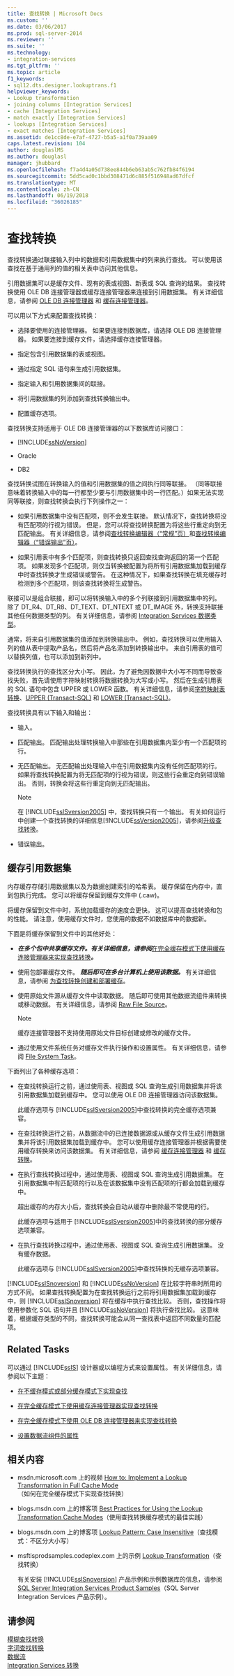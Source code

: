 ```yaml
---
title: 查找转换 | Microsoft Docs
ms.custom: ''
ms.date: 03/06/2017
ms.prod: sql-server-2014
ms.reviewer: ''
ms.suite: ''
ms.technology:
- integration-services
ms.tgt_pltfrm: ''
ms.topic: article
f1_keywords:
- sql12.dts.designer.lookuptrans.f1
helpviewer_keywords:
- Lookup transformation
- joining columns [Integration Services]
- cache [Integration Services]
- match exactly [Integration Services]
- lookups [Integration Services]
- exact matches [Integration Services]
ms.assetid: de1cc8de-e7af-4727-b5a5-a1f0a739aa09
caps.latest.revision: 104
author: douglaslMS
ms.author: douglasl
manager: jhubbard
ms.openlocfilehash: f7a4d4a05d738ee844b6eb63ab5c762fb84f6194
ms.sourcegitcommit: 5dd5cad0c1bbd308471d6c885f516948ad67dfcf
ms.translationtype: MT
ms.contentlocale: zh-CN
ms.lasthandoff: 06/19/2018
ms.locfileid: "36026185"
---
```

# <a name="lookup-transformation"></a>查找转换
  查找转换通过联接输入列中的数据和引用数据集中的列来执行查找。 可以使用该查找在基于通用列的值的相关表中访问其他信息。  
  
 引用数据集可以是缓存文件、现有的表或视图、新表或 SQL 查询的结果。 查找转换使用 OLE DB 连接管理器或缓存连接管理器来连接到引用数据集。 有关详细信息，请参阅 [OLE DB 连接管理器](../../connection-manager/ole-db-connection-manager.md) 和 [缓存连接管理器](../../connection-manager/cache-connection-manager.md)。  
  
 可以用以下方式来配置查找转换：  
  
-   选择要使用的连接管理器。 如果要连接到数据库，请选择 OLE DB 连接管理器。 如果要连接到缓存文件，请选择缓存连接管理器。  
  
-   指定包含引用数据集的表或视图。  
  
-   通过指定 SQL 语句来生成引用数据集。  
  
-   指定输入和引用数据集间的联接。  
  
-   将引用数据集的列添加到查找转换输出中。  
  
-   配置缓存选项。  
  
 查找转换支持适用于 OLE DB 连接管理器的以下数据库访问接口：  
  
-   [!INCLUDE[ssNoVersion](../../../includes/ssnoversion-md.md)]  
  
-   Oracle  
  
-   DB2  
  
 查找转换试图在转换输入的值和引用数据集的值之间执行同等联接。 （同等联接意味着转换输入中的每一行都至少要与引用数据集中的一行匹配。）如果无法实现同等联接，则查找转换会执行下列操作之一：  
  
-   如果引用数据集中没有匹配项，则不会发生联接。 默认情况下，查找转换将没有匹配项的行视为错误。 但是，您可以将查找转换配置为将这些行重定向到无匹配输出。 有关详细信息，请参阅[查找转换编辑器（“常规”页）](../../lookup-transformation-editor-general-page.md)和[查找转换编辑器（“错误输出”页）](../../lookup-transformation-editor-error-output-page.md)。  
  
-   如果引用表中有多个匹配项，则查找转换只返回查找查询返回的第一个匹配项。 如果发现多个匹配项，则仅当转换被配置为将所有引用数据集加载到缓存中时查找转换才生成错误或警告。 在这种情况下，如果查找转换在填充缓存时检测到多个匹配项，则该查找转换将生成警告。  
  
 联接可以是组合联接，即可以将转换输入中的多个列联接到引用数据集中的列。 除了 DT_R4、DT_R8、DT_TEXT、DT_NTEXT 或 DT_IMAGE 外，转换支持联接其他任何数据类型的列。 有关详细信息，请参阅 [Integration Services 数据类型](../integration-services-data-types.md)。  
  
 通常，将来自引用数据集的值添加到转换输出中。 例如，查找转换可以使用输入列的值从表中提取产品名，然后将产品名添加到转换输出中。 来自引用表的值可以替换列值，也可以添加到新列中。  
  
 查找转换执行的查找区分大小写。 因此，为了避免因数据中大小写不同而导致查找失败，首先请使用字符映射转换将数据转换为大写或小写。 然后在生成引用表的 SQL 语句中包含 UPPER 或 LOWER 函数。 有关详细信息，请参阅[字符映射表转换](character-map-transformation.md)、[UPPER (Transact-SQL)](/sql/t-sql/functions/upper-transact-sql) 和 [LOWER (Transact-SQL)](/sql/t-sql/functions/lower-transact-sql)。  
  
 查找转换具有以下输入和输出：  
  
-   输入。  
  
-   匹配输出。 匹配输出处理转换输入中那些在引用数据集内至少有一个匹配项的行。  
  
-   无匹配输出。 无匹配输出处理输入中在引用数据集内没有任何匹配项的行。 如果将查找转换配置为将无匹配项的行视为错误，则这些行会重定向到错误输出。 否则，转换会将这些行重定向到无匹配输出。  
  
    > [!NOTE]  
    >  在 [!INCLUDE[ssISversion2005](../../../includes/ssisversion2005-md.md)] 中，查找转换只有一个输出。 有关如何运行中创建一个查找转换的详细信息[!INCLUDE[ssVersion2005](../../../includes/ssversion2005-md.md)]，请参阅[升级查找转换](../../../sql-server/install/upgrade-lookup-transformations.md)。  
  
-   错误输出。  
  
## <a name="caching-the-reference-dataset"></a>缓存引用数据集  
 内存缓存存储引用数据集以及为数据创建索引的哈希表。 缓存保留在内存中，直到包执行完成。 您可以将缓存保留到缓存文件中 (.caw)。  
  
 将缓存保留到文件中时，系统加载缓存的速度会更快。 这可以提高查找转换和包的性能。 请注意，使用缓存文件时，您使用的数据不如数据库中的数据新。  
  
 下面是将缓存保留到文件中的其他好处：  
  
-   ***在多个包中共享缓存文件。有关详细信息，请参阅***[在完全缓存模式下使用缓存连接管理器来实现查找转换](../../connection-manager/lookup-transformation-full-cache-mode-cache-connection-manager.md)***。***  
  
-   使用包部署缓存文件。 ***随后即可在多台计算机上使用该数据。*** 有关详细信息，请参阅 [为查找转换创建和部署缓存](create-and-deploy-a-cache-for-the-lookup-transformation.md)。  
  
-   使用原始文件源从缓存文件中读取数据。 随后即可使用其他数据流组件来转换或移动数据。 有关详细信息，请参阅 [Raw File Source](../raw-file-source.md)。  
  
    > [!NOTE]  
    >  缓存连接管理器不支持使用原始文件目标创建或修改的缓存文件。  
  
-   通过使用文件系统任务对缓存文件执行操作和设置属性。 有关详细信息，请参阅 [File System Task](../../control-flow/file-system-task.md)。  
  
 下面列出了各种缓存选项：  
  
-   在查找转换运行之前，通过使用表、视图或 SQL 查询生成引用数据集并将该引用数据集加载到缓存中。 您可以使用 OLE DB 连接管理器访问该数据集。  
  
     此缓存选项与 [!INCLUDE[ssISversion2005](../../../includes/ssisversion2005-md.md)]中查找转换的完全缓存选项兼容。  
  
-   在查找转换运行之前，从数据流中的已连接数据源或从缓存文件生成引用数据集并将该引用数据集加载到缓存中。 您可以使用缓存连接管理器并根据需要使用缓存转换来访问该数据集。 有关详细信息，请参阅 [缓存连接管理器](../../connection-manager/cache-connection-manager.md) 和 [缓存转换](cache-transform.md)。  
  
-   在执行查找转换过程中，通过使用表、视图或 SQL 查询生成引用数据集。 在引用数据集中有匹配项的行以及在该数据集中没有匹配项的行都会加载到缓存中。  
  
     超出缓存的内存大小后，查找转换会自动从缓存中删除最不常使用的行。  
  
     此缓存选项与适用于 [!INCLUDE[ssISversion2005](../../../includes/ssisversion2005-md.md)]中的查找转换的部分缓存选项兼容。  
  
-   在执行查找转换过程中，通过使用表、视图或 SQL 查询生成引用数据集。 没有缓存数据。  
  
     此缓存选项与 [!INCLUDE[ssISversion2005](../../../includes/ssisversion2005-md.md)]中查找转换的无缓存选项兼容。  
  
 [!INCLUDE[ssISnoversion](../../../includes/ssisnoversion-md.md)] 和 [!INCLUDE[ssNoVersion](../../../includes/ssnoversion-md.md)] 在比较字符串时所用的方式不同。 如果查找转换配置为在查找转换运行之前将引用数据集加载到缓存中，则 [!INCLUDE[ssISnoversion](../../../includes/ssisnoversion-md.md)] 将在缓存中执行查找比较。 否则，查找操作将使用参数化 SQL 语句并且 [!INCLUDE[ssNoVersion](../../../includes/ssnoversion-md.md)] 将执行查找比较。 这意味着，根据缓存类型的不同，查找转换可能会从同一查找表中返回不同数量的匹配项。  
  
## <a name="related-tasks"></a>Related Tasks  
 可以通过 [!INCLUDE[ssIS](../../../includes/ssis-md.md)] 设计器或以编程方式来设置属性。 有关详细信息，请参阅以下主题：  
  
-   [在不缓存模式或部分缓存模式下实现查找](implement-a-lookup-in-no-cache-or-partial-cache-mode.md)  
  
-   [在完全缓存模式下使用缓存连接管理器实现查找转换](../../connection-manager/lookup-transformation-full-cache-mode-cache-connection-manager.md)  
  
-   [在完全缓存模式下使用 OLE DB 连接管理器来实现查找转换](../../connection-manager/lookup-transformation-full-cache-mode-ole-db-connection-manager.md)  
  
-   [设置数据流组件的属性](../set-the-properties-of-a-data-flow-component.md)  
  
## <a name="related-content"></a>相关内容  
  
-   msdn.microsoft.com 上的视频 [How to: Implement a Lookup Transformation in Full Cache Mode](http://go.microsoft.com/fwlink/?LinkId=131031)（如何在完全缓存模式下实现查找转换）  
  
-   blogs.msdn.com 上的博客项 [Best Practices for Using the Lookup Transformation Cache Modes](http://go.microsoft.com/fwlink/?LinkId=146623)（使用查找转换缓存模式的最佳实践）  
  
-   blogs.msdn.com 上的博客项 [Lookup Pattern: Case Insensitive](http://go.microsoft.com/fwlink/?LinkId=157782)（查找模式：不区分大小写）  
  
-   msftisprodsamples.codeplex.com 上的示例 [Lookup Transformation](http://go.microsoft.com/fwlink/?LinkId=267528)（查找转换）  
  
     有关安装 [!INCLUDE[ssISnoversion](../../../includes/ssisnoversion-md.md)] 产品示例和示例数据库的信息，请参阅 [SQL Server Integration Services Product Samples](http://go.microsoft.com/fwlink/?LinkId=267527)（SQL Server Integration Services 产品示例）。  
  
## <a name="see-also"></a>请参阅  
 [模糊查找转换](fuzzy-lookup-transformation.md)   
 [字词查找转换](term-lookup-transformation.md)   
 [数据流](../data-flow.md)   
 [Integration Services 转换](integration-services-transformations.md)  
  
  
